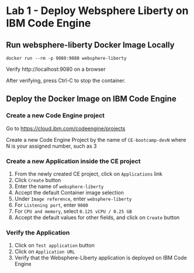 # Lab 1 - Deploy Websphere Liberty on IBM Code Engine
## Run websphere-liberty Docker Image Locally
```
docker run --rm -p 9080:9080 websphere-liberty
```
Verify http://localhost:9080 on a browser

After verifying, press Ctrl-C to stop the container.

## Deploy the Docker Image on IBM Code Engine
### Create a new Code Engine project
Go to https://cloud.ibm.com/codeengine/projects

Create a new Code Engine Project by the name of `CE-bootcamp-devN` where N is your assigned number, such as 3

### Create a new Application inside the CE project
1. From the newly created CE project, click on `Applications` link
2. Click `Create` button
3. Enter the name of `websphere-liberty`
4. Accept the default Container image selection
5. Under `Image reference`, enter `websphere-liberty`
6. For `Listening port`, enter `9080`
7. For `CPU and memory`, select `0.125 vCPU / 0.25 GB`
8. Accept the default values for other fields, and click on `Create` button

### Verify the Application
1. Click on `Test application` button
2. Click on `Application URL`
3. Verify that the Websphere-Liberty application is deployed on IBM Code Engine
